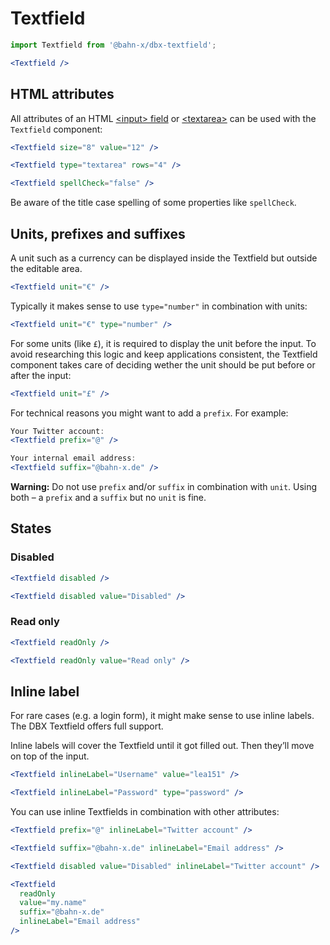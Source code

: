 # Textfield

```js
import Textfield from '@bahn-x/dbx-textfield';
```

```jsx +jsxpreview +highlight="Textfield"
<Textfield />
```

## HTML attributes

All attributes of an HTML [\<input\> field](https://developer.mozilla.org/en-US/docs/Web/HTML/Element/input#Attributes) or [\<textarea\>](https://developer.mozilla.org/en-US/docs/Web/HTML/Element/textarea#Attributes) can be used with the `Textfield` component:

```jsx +jsxpreview +highlight=/size=".+?"/,/value=".+?"/
<Textfield size="8" value="12" />
```

```jsx +jsxpreview +highlight=/type=".+?"/,/rows=".+?"/
<Textfield type="textarea" rows="4" />
```

```jsx +jsxpreview +highlight=/spellCheck=".+?"/,/C/
<Textfield spellCheck="false" />
```

Be aware of the title case spelling of some properties like `spellCheck`.

## Units, prefixes and suffixes

A unit such as a currency can be displayed inside the Textfield but outside the editable area.

```jsx +jsxpreview +highlight=/unit=".+?"/ .right
<Textfield unit="€" />
```

Typically it makes sense to use `type="number"` in combination with units:

```jsx +jsxpreview +highlight=/unit=".+?"/,/type="number"/ .right
<Textfield unit="€" type="number" />
```

For some units (like `£`), it is required to display the unit before the input. To avoid researching this logic and keep applications consistent, the Textfield component takes care of deciding wether the unit should be put before or after the input:

```jsx +jsxpreview +highlight=/£/ .right
<Textfield unit="£" />
```

For technical reasons you might want to add a `prefix`. For example:

```jsx +jsxpreview +highlight=/prefix=".+?"/ +showmore=1..1 .right
Your Twitter account:
<Textfield prefix="@" />
```

```jsx +jsxpreview +highlight=/suffix=".+?"/ +showmore=1..1 .right
Your internal email address:
<Textfield suffix="@bahn-x.de" />
```

**Warning:** Do not use `prefix` and/or `suffix` in combination with `unit`. Using both – a `prefix` and a `suffix` but no `unit` is fine. <?: .warning ?>

## States

### Disabled

```jsx +jsxpreview +highlight="disabled" .columns
<Textfield disabled />
```

```jsx +jsxpreview +highlight="disabled" .columns
<Textfield disabled value="Disabled" />
```

### Read only

```jsx +jsxpreview +highlight="readOnly" .columns
<Textfield readOnly />
```

```jsx +jsxpreview +highlight="readOnly" .columns
<Textfield readOnly value="Read only" />
```

## Inline label

For rare cases (e.g. a login form), it might make sense to use inline labels.
The DBX Textfield offers full support.

Inline labels will cover the Textfield until it got filled out. Then they’ll
move on top of the input.

```jsx +jsxpreview +highlight="inlineLabel" .columns
<Textfield inlineLabel="Username" value="lea151" />
```

```jsx +jsxpreview +highlight="inlineLabel" .columns
<Textfield inlineLabel="Password" type="password" />
```

You can use inline Textfields in combination with other attributes:

```jsx +jsxpreview +highlight=/prefix=".+?"/ .columns
<Textfield prefix="@" inlineLabel="Twitter account" />
```

```jsx +jsxpreview +highlight=/suffix=".+?"/ .columns
<Textfield suffix="@bahn-x.de" inlineLabel="Email address" />
```

```jsx +jsxpreview +highlight=/prefix=".+?"/ .columns
<Textfield disabled value="Disabled" inlineLabel="Twitter account" />
```

```jsx +jsxpreview +highlight=/suffix=".+?"/ .columns
<Textfield
  readOnly
  value="my.name"
  suffix="@bahn-x.de"
  inlineLabel="Email address"
/>
```
